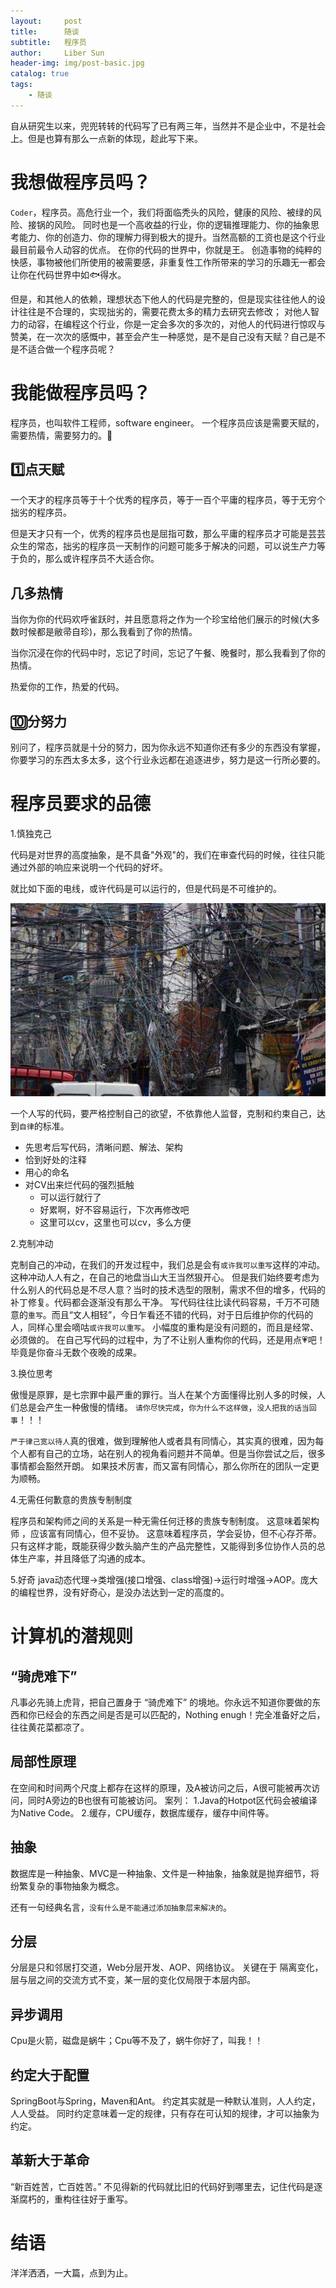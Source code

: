 ```yaml
---
layout:     post
title:      随谈
subtitle:   程序员
author:     Liber Sun
header-img: img/post-basic.jpg
catalog: true
tags:
    - 随谈
---
```


自从研究生以来，兜兜转转的代码写了已有两三年，当然并不是企业中，不是社会上。但是也算有那么一点新的体现，趁此写下来。

# 我想做程序员吗？

`Coder`，程序员。高危行业一个，我们将面临秃头的风险，健康的风险、被绿的风险、接锅的风险。
同时也是一个高收益的行业，你的逻辑推理能力、你的抽象思考能力、你的创造力、你的理解力得到极大的提升。当然高额的工资也是这个行业最目前最令人动容的优点。
在你的代码的世界中，你就是王。
创造事物的纯粹的快感，事物被他们所使用的被需要感，非重复性工作所带来的学习的乐趣无一都会让你在代码世界中如🐟得水。

但是，和其他人的依赖，理想状态下他人的代码是完整的，但是现实往往他人的设计往往是不合理的，实现拙劣的，需要花费太多的精力去研究去修改；
对他人智力的动容，在编程这个行业，你是一定会多次的多次的，对他人的代码进行惊叹与赞美，在一次次的感慨中，甚至会产生一种感觉，是不是自己没有天赋？自己是不是不适合做一个程序员呢？

# 我能做程序员吗？

程序员，也叫软件工程师，software engineer。
一个程序员应该是需要天赋的，需要热情，需要努力的。🥕

## 1️⃣点天赋

一个天才的程序员等于十个优秀的程序员，等于一百个平庸的程序员，等于无穷个拙劣的程序员。

但是天才只有一个，优秀的程序员也是屈指可数，那么平庸的程序员才可能是芸芸众生的常态，拙劣的程序员一天制作的问题可能多于解决的问题，可以说生产力等于负的，那么或许程序员不大适合你。


## 几多热情

当你为你的代码欢呼雀跃时，并且愿意将之作为一个珍宝给他们展示的时候(大多数时候都是敝帚自珍)，那么我看到了你的热情。

当你沉浸在你的代码中时，忘记了时间，忘记了午餐、晚餐时，那么我看到了你的热情。

热爱你的工作，热爱的代码。

## :keycap_ten:分努力

别问了，程序员就是十分的努力，因为你永远不知道你还有多少的东西没有掌握，你要学习的东西太多太多，这个行业永远都在追逐进步，努力是这一行所必要的。

# 程序员要求的品德

1.慎独克己

  代码是对世界的高度抽象，是不具备"外观"的，我们在审查代码的时候，往往只能通过外部的响应来说明一个代码的好坏。

  就比如下面的电线，或许代码是可以运行的，但是代码是不可维护的。

  ![混乱电线](https://raw.githubusercontent.com/sunlingzhiliber/imgstore/master/20190611171237.png)

  一个人写的代码，要严格控制自己的欲望，不依靠他人监督，克制和约束自己，达到`自律`的标准。

  - 先思考后写代码，清晰问题、解法、架构
  - 恰到好处的注释
  - 用心的命名
  - 对CV出来烂代码的强烈抵触
    - 可以运行就行了
    - 好累啊，好不容易运行，下次再修改吧
    - 这里可以cv，这里也可以cv，多么方便 

2.克制冲动

  克制自己的冲动，在我们的开发过程中，我们总是会有`或许我可以重写`这样的冲动。
  这种冲动人人有之，在自己的地盘当山大王当然狠开心。
  但是我们始终要考虑为什么别人的代码总是不尽人意？当时的技术选型的限制，需求不但的增多，代码的补丁修复。代码都会逐渐没有那么干净。
  写代码往往比读代码容易，千万不可随意的`重写`。而且“文人相轻”，今日乍看还不错的代码，对于日后维护你的代码的人，同样心里会嘀咕`或许我可以重写`。
  小幅度的重构是没有问题的，而且是经常、必须做的。
  在自己写代码的过程中，为了不让别人重构你的代码，还是用点💗吧！毕竟是你奋斗无数个夜晚的成果。

3.换位思考

  傲慢是原罪，是七宗罪中最严重的罪行。当人在某个方面懂得比别人多的时候，人们总是会产生一种傲慢的情绪。
  `请你尽快完成`，`你为什么不这样做`，`没人把我的话当回事`！！！

  `严于律己宽以待人`真的很难，做到理解他人或者具有同情心，其实真的很难，因为每个人都有自己的立场，站在别人的视角看问题并不简单。但是当你尝试之后，很多事情都会豁然开朗。
  如果技术厉害，而又富有同情心，那么你所在的团队一定更为顺畅。

4.无需任何歉意的贵族专制制度
  
  程序员和架构师之间的关系是一种无需任何迁移的贵族专制制度。
  这意味着架构师 ，应该富有同情心，但不妥协。
  这意味着程序员，学会妥协，但不心存芥蒂。
  只有这样才能，既能获得少数头脑产生的产品完整性，又能得到多位协作人员的总体生产率，并且降低了沟通的成本。

5.好奇
  java动态代理->类增强(接口增强、class增强)->运行时增强->AOP。庞大的编程世界，没有好奇心，是没办法达到一定的高度的。

# 计算机的潜规则

## “骑虎难下”

凡事必先骑上虎背，把自己置身于 “骑虎难下” 的境地。你永远不知道你要做的东西和你已经会的东西之间是否是可以匹配的，Nothing enugh！完全准备好之后，往往黄花菜都凉了。

## 局部性原理

在空间和时间两个尺度上都存在这样的原理，及A被访问之后，A很可能被再次访问，同时A旁边的B也很有可能被访问。
案列： 
1.Java的Hotpot区代码会被编译为Native Code。
2.缓存，CPU缓存，数据库缓存，缓存中间件等。

## 抽象

数据库是一种抽象、MVC是一种抽象、文件是一种抽象，抽象就是抛弃细节，将纷繁复杂的事物抽象为概念。

还有一句经典名言，`没有什么是不能通过添加抽象层来解决的`。

## 分层

分层是只和邻居打交道，Web分层开发、AOP、网络协议。
关键在于 隔离变化，层与层之间的交流方式不变，某一层的变化仅局限于本层内部。

## 异步调用

Cpu是火箭，磁盘是蜗牛；Cpu等不及了，蜗牛你好了，叫我！！

## 约定大于配置

SpringBoot与Spring，Maven和Ant。
约定其实就是一种默认准则，人人约定，人人受益。
同时约定意味着一定的规律，只有存在可认知的规律，才可以抽象为约定。

## 革新大于革命

“新百姓苦，亡百姓苦。”
不见得新的代码就比旧的代码好到哪里去，记住代码是逐渐腐朽的，重构往往好于重写。

# 结语

洋洋洒洒，一大篇，点到为止。